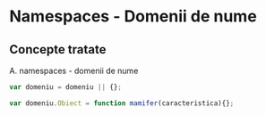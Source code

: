 # Namespaces - Domenii de nume
## Concepte tratate
A. namespaces - domenii de nume

```js
var domeniu = domeniu || {};

var domeniu.Obiect = function mamifer(caracteristica){};
```
